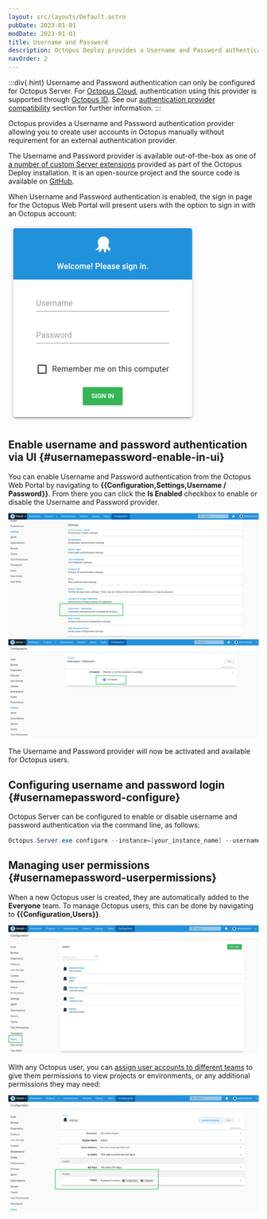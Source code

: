 ```yaml
---
layout: src/layouts/Default.astro
pubDate: 2023-01-01
modDate: 2023-01-01
title: Username and Password
description: Octopus Deploy provides a Username and Password authentication provider to allow log in with standard Octopus user accounts.
navOrder: 2
---
```


:::div{.hint}
Username and Password authentication can only be configured for Octopus Server. For [Octopus Cloud](/docs/octopus-cloud/), authentication using this provider is supported through [Octopus ID](/docs/security/authentication/octopusid-authentication/). See our [authentication provider compatibility](/docs/security/authentication/auth-provider-compatibility) section for further information. 
:::

Octopus provides a Username and Password authentication provider allowing you to create user accounts in Octopus manually without requirement for an external authentication provider.

The Username and Password provider is available out-of-the-box as one of [a number of custom Server extensions](/docs/administration/server-extensibility/customizing-an-octopus-deploy-server-extension) provided as part of the Octopus Deploy installation. It is an open-source project and the source code is available on [GitHub](https://github.com/OctopusDeploy/UsernamePasswordAuthenticationProvider).

When Username and Password authentication is enabled, the sign in page for the Octopus Web Portal will present users with the option to sign in with an Octopus account:

![Username and Password login screen](/docs/security/authentication/images/username-password-login.png "width=500")

## Enable username and password authentication via UI {#usernamepassword-enable-in-ui}

You can enable Username and Password authentication from the Octopus Web Portal by navigating to **{{Configuration,Settings,Username / Password}}**. From there you can click the **Is Enabled** checkbox to enable or disable the Username and Password provider.

![Username and Password settings](/docs/security/authentication/images/enable-username-password-1.png "width=500")
![Enable Username and Password checkbox](/docs/security/authentication/images/enable-username-password-2.png "width=500")

The Username and Password provider will now be activated and available for Octopus users.

## Configuring username and password login {#usernamepassword-configure}

Octopus Server can be configured to enable or disable username and password authentication via the command line, as follows:

```powershell
Octopus.Server.exe configure --instance=[your_instance_name] --usernamePasswordIsEnabled=true
```

## Managing user permissions {#usernamepassword-userpermissions}

When a new Octopus user is created, they are automatically added to the **Everyone** team. To manage Octopus users, this can be done by navigating to **{{Configuration,Users}}**. 

![Managing users](/docs/security/authentication/images/username-password-managing-users.png "width=500")

With any Octopus user, you can [assign user accounts to different teams](/docs/security/users-and-teams) to give them permissions to view projects or environments, or any additional permissions they may need:

![User permissions](/docs/security/authentication/images/username-password-user-permissions.png "width=500")
